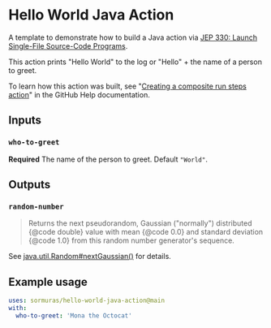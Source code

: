 # Hello World Java Action
A template to demonstrate how to build a Java action via [JEP 330: Launch Single-File Source-Code Programs](https://openjdk.java.net/jeps/330).

This action prints "Hello World" to the log or "Hello" + the name of a person to greet.

To learn how this action was built, see "[Creating a composite run steps action](https://docs.github.com/en/free-pro-team@latest/actions/creating-actions/creating-a-composite-run-steps-action)" in the GitHub Help documentation.

## Inputs

### `who-to-greet`

**Required** The name of the person to greet. Default `"World"`.

## Outputs

### `random-number`

> Returns the next pseudorandom, Gaussian ("normally") distributed
> {@code double} value with mean {@code 0.0} and standard
> deviation {@code 1.0} from this random number generator's sequence.

See [java.util.Random#nextGaussian()](https://docs.oracle.com/en/java/javase/11/docs/api/java.base/java/util/Random.html#nextGaussian()) for details.

## Example usage

```yaml
uses: sormuras/hello-world-java-action@main
with:
  who-to-greet: 'Mona the Octocat'
```
